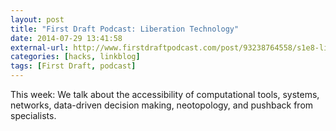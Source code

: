 ```yaml
---
layout: post
title: "First Draft Podcast: Liberation Technology"
date: 2014-07-29 13:41:58
external-url: http://www.firstdraftpodcast.com/post/93238764558/s1e8-liberation-technology-topics-the
categories: [hacks, linkblog]
tags: [First Draft, podcast]
---
```


This week: We talk about the accessibility of computational tools, systems, networks, data-driven decision making, neotopology, and pushback from specialists. 
